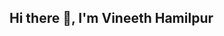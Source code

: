 ## Hi there 👋, I'm Vineeth Hamilpur

<!--
**VineethHamilpur590/VineethHamilpur590** is a ✨ _special_ ✨ repository because its `README.md` (this file) appears on your GitHub profile.

Here are some ideas to get you started:

- 🔭 I’m currently working on Applying ML and Crowdsourcing in Utility Management Services
- 🌱 I’m currently learning Datastructures and Algoithms
- 💬 Ask me about Java, JavaScript, ReactJs
- 📫 How to reach me: https://www.linkedin.com/in/vineeth-hamilpur-bb5034182/

